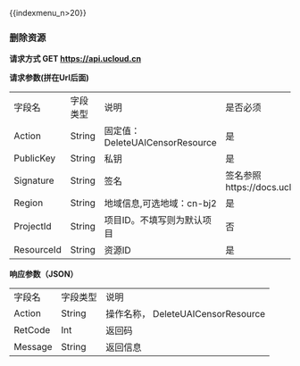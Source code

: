 {{indexmenu_n>20}}

### 删除资源

**请求方式 GET <https://api.ucloud.cn>**

**请求参数(拼在Url后面)**

|            |        |                             |                                                  |
| ---------- | ------ | --------------------------- | ------------------------------------------------ |
| 字段名        | 字段类型   | 说明                          | 是否必须                                             |
| Action     | String | 固定值：DeleteUAICensorResource | 是                                                |
| PublicKey  | String | 私钥                          | 是                                                |
| Signature  | String | 签名                          | 签名参照https://docs.ucloud.cn/api/summary/signature |
| Region     | String | 地域信息,可选地域：cn-bj2            | 是                                                |
| ProjectId  | String | 项目ID。不填写则为默认项目              | 否                                                |
| ResourceId | String | 资源ID                        | 是                                                |

**响应参数（JSON）**

|         |        |                               |
| ------- | ------ | ----------------------------- |
| 字段名     | 字段类型   | 说明                            |
| Action  | String | 操作名称， DeleteUAICensorResource |
| RetCode | Int    | 返回码                           |
| Message | String | 返回信息                          |
